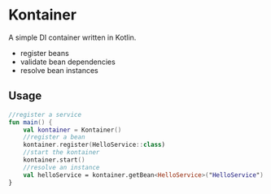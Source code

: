 # Kontainer

A simple DI container written in Kotlin.
- register beans
- validate bean dependencies
- resolve bean instances

## Usage

```kotlin
//register a service
fun main() {
    val kontainer = Kontainer()
    //register a bean
    kontainer.register(HelloService::class)
    //start the kontainer
    kontainer.start()
    //resolve an instance
    val helloService = kontainer.getBean<HelloService>("HelloService")
}
```
